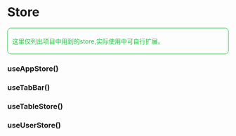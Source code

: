 # Store

<div style="
  border: 1px solid rgb(35, 195, 67);
  padding: 5px 10px;
  color: rgb(35, 195, 67);
  border-radius: 8px;">
    <p> 这里仅列出项目中用到的store,实际使用中可自行扩展。 </p>
  </div>

### useAppStore()

### useTabBar()

### useTableStore()

### useUserStore()